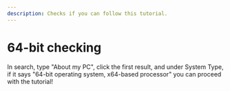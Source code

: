 ```yaml
---
description: Checks if you can follow this tutorial.
---
```


# 64-bit checking

In search, type "About my PC", click the first result, and under System Type, if it says "64-bit operating system, x64-based processor" you can proceed with the tutorial!

